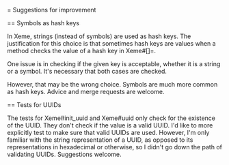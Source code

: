 = Suggestions for improvement

== Symbols as hash keys

In Xeme, strings (instead of symbols) are used as hash keys. The justification
for this choice is that sometimes hash keys are values when a method checks the
value of a hash key in Xeme#[]=.

One issue is in checking if the given key is acceptable, whether it is a string
or a symbol. It's necessary that both cases are checked.

However, that may be the wrong choice. Symbols are much more common as hash
keys. Advice and merge requests are welcome.

== Tests for UUIDs

The tests for Xeme#init_uuid and Xeme#uuid only check for the existence of the
UUID. They don't check if the value is a valid UUID. I'd like to more explicitly
test to make sure that valid UUIDs are used. However, I'm only familiar with the
string representation of a UUID, as opposed to its representations in
hexadecimal or otherwise, so I didn't go down the path of validating UUIDs.
Suggestions welcome.